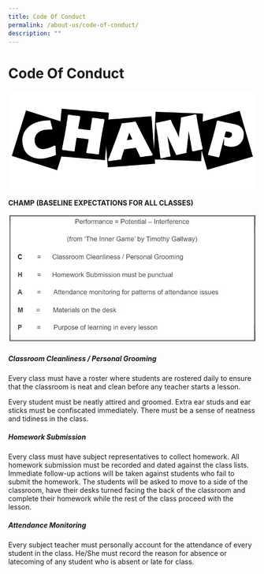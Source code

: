 ```yaml
---
title: Code Of Conduct
permalink: /about-us/code-of-conduct/
description: ""
---
```

# **Code Of Conduct**

![](/images/Banner_Code-Of-Conduct.png)

**CHAMP (BASELINE EXPECTATIONS FOR ALL CLASSES)**

![](/images/codeofconduct.jpg)


##### **C**lassroom Cleanliness / Personal Grooming

Every class must have a roster where students are rostered daily to ensure that the classroom is neat and clean before any teacher starts a lesson.

Every student must be neatly attired and groomed. Extra ear studs and ear sticks must be confiscated immediately. There must be a sense of neatness and tidiness in the class.

##### **H**omework Submission

Every class must have subject representatives to collect homework. All homework submission must be recorded and dated against the class lists. Immediate follow-up actions will be taken against students who fail to submit the homework. The students will be asked to move to a side of the classroom, have their desks turned facing the back of the classroom and complete their homework while the rest of the class proceed with the lesson.

##### **A**ttendance Monitoring 

Every subject teacher must personally account for the attendance of every student in the class. He/She must record the reason for absence or latecoming of any student who is absent or late for class.
